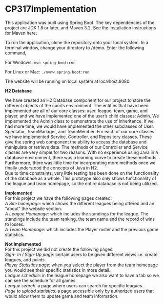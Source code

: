 # CP317Implementation

This application was built using Spring Boot. The key dependencies of the project are JDK 1.8 or later, and Maven 3.2. See the installation instructions for Maven here.

To run the application, clone the repository onto your local system. In a terminal window, change your directory to /demo. Enter the following command,

For Windows:
``
mvn spring-boot:run
``

For Linux or Mac:
``
./mvnw spring-boot:run
``

The website will be running on local system at localhost:8080.

**H2 Database**

We have created an H2 Database component for our project to store the different objects of the sports environment. The entities that have been implemented are all of our core classes: user, league, team, game, and player, and we have implemented one of the user’s child classes: Admin. We implemented the Admin class to demonstrate the use of  inheritance. If we had more time, we would have implemented the other subclasses of User: Spectator, TeamManager, and TeamMember. 
For each of our core classes we have implemented Service, Controller, and Repository classes. These give the spring web component the ability to access the database and manipulate or retrieve data. The methods of our Controller and Service classes are very simple for two reasons. With no experience using Java in a database environment, there was a learning curve to create these methods. Furthermore, there was little time for incorporating more methods once we finally understood the concepts of Java in H2.\
Due to time constraints, very little testing has been done on the functionality of the database as a whole. This prototype also only shows functionality of the league and team homepage, so the entire database is not being utilized.


**Implemented**\
For this project we have the following pages created:\
*A Site homepage:* which shows the different leagues being offered and an “about” the website section.\
*A League Homepage:* which includes the standings for the league. The standings include the team ranking, the team name and the record of wins to losses.\
*A Team Homepage:* which includes the Player roster and the previous game statistics.


**Not Implemented**\
For this project we did not create the following pages:\
*Sign- In / Sign-Up page:* certain users to be given different views i.e. create leagues, add points.\
*Player Statistics page:* when you select the player from the team homepage you would see their specific statistics in more detail.\
*League schedule:* in the league homepage we also want to have a tab so we can see the schedule for all games.\
*League search:* a page where users can search for specific leagues.\
*Page to upload statistics:* a page accessible only by authorized users that would allow them to update game and team information.
